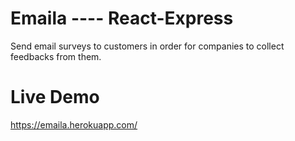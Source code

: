 # Emaila ---- React-Express
Send email surveys to customers in order for companies to collect feedbacks from them.

# Live Demo
https://emaila.herokuapp.com/
